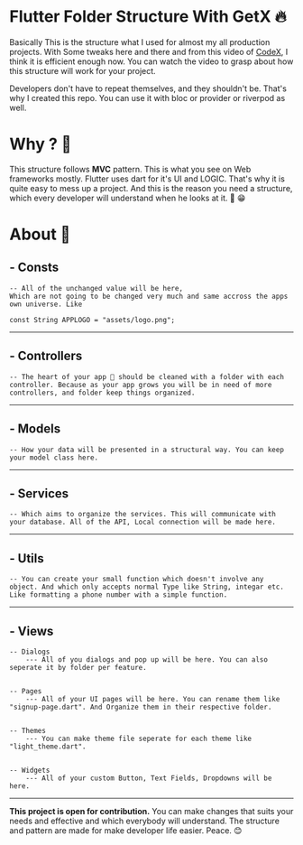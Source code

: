 # Flutter Folder Structure With GetX 🔥

Basically This is the structure what I used for almost my all production projects. With Some tweaks here and there and from this video of <a href="https://www.youtube.com/watch?v=IMvi7XthGvY">CodeX</a>, I think it is efficient enough now. You can watch the video to grasp about how this structure will work for your project.

Developers don't have to repeat themselves, and they shouldn't be. That's why I created this repo. You can use it with bloc or provider or riverpod as well.

# Why ? 🤔

This structure follows <b>MVC</b> pattern. This is what you see on Web frameworks mostly. Flutter uses dart for it's UI and LOGIC. That's why it is quite easy to mess up a project. And this is the reason you need a structure, which every developer will understand when he looks at it. 🚀 😁

# About 📖

## - Consts

    -- All of the unchanged value will be here,
    Which are not going to be changed very much and same accross the apps own universe. Like

    const String APPLOGO = "assets/logo.png";

<hr>

## - Controllers

    -- The heart of your app 💙 should be cleaned with a folder with each controller. Because as your app grows you will be in need of more controllers, and folder keep things organized.

<hr>

## - Models

    -- How your data will be presented in a structural way. You can keep your model class here.

<hr>

## - Services

    -- Which aims to organize the services. This will communicate with your database. All of the API, Local connection will be made here.

<hr>

## - Utils

    -- You can create your small function which doesn't involve any object. And which only accepts normal Type like String, integar etc. Like formatting a phone number with a simple function.

<hr>

## - Views

    -- Dialogs
        --- All of you dialogs and pop up will be here. You can also seperate it by folder per feature.


    -- Pages
        --- All of your UI pages will be here. You can rename them like "signup-page.dart". And Organize them in their respective folder.


    -- Themes
        --- You can make theme file seperate for each theme like "light_theme.dart".


    -- Widgets
        --- All of your custom Button, Text Fields, Dropdowns will be here.

<hr>

<b>This project is open for contribution.</b> You can make changes that suits your needs and effective and which everybody will understand. The structure and pattern are made for make developer life easier. Peace. 😊
